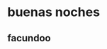# <!DOCTYPE html>
<html lang="en">
<head>
    <meta charset="UTF-8">
    <meta name="viewport" content="width=device-width, initial-scale=2.0">
    <title>Document</title>
</head>
<body>
    <h1> buenas noches</h1>
    <h2>facundoo</h2>
</body>
</html>
